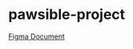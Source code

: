 # pawsible-project

[Figma Document](https://www.figma.com/file/kxx3nTC9PQj7GlkBwLr7qm/prototype?type=design&node-id=1%3A2&mode=design&t=Jo5GIUKh06wDVKCL-1)
